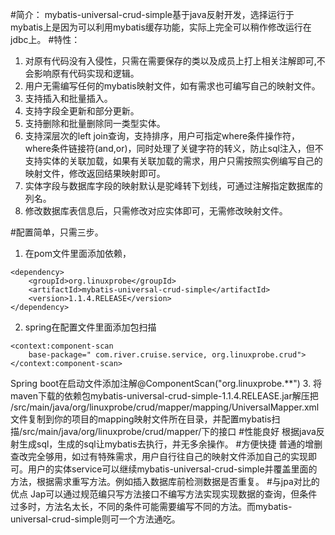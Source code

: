 #简介：
mybatis-universal-crud-simple基于java反射开发，选择运行于mybatis上是因为可以利用mybatis缓存功能，实际上完全可以稍作修改运行在jdbc上。
#特性：
1.	对原有代码没有入侵性，只需在需要保存的类以及成员上打上相关注解即可,不会影响原有代码实现和逻辑。
2.	用户无需编写任何的mybatis映射文件，如有需求也可编写自己的映射文件。
3.	支持插入和批量插入。
4.	支持字段全更新和部分更新。
5.	支持删除和批量删除同一类型实体。
6.	支持深层次的left join查询，支持排序，用户可指定where条件操作符，where条件链接符(and,or)，同时处理了关键字符的转义，防止sql注入，但不支持实体的关联加载，如果有关联加载的需求，用户只需按照实例编写自己的映射文件，修改返回结果映射即可。
7.	实体字段与数据库字段的映射默认是驼峰转下划线，可通过注解指定数据库的列名。
8.	修改数据库表信息后，只需修改对应实体即可，无需修改映射文件。

#配置简单，只需三步。
1.	在pom文件里面添加依赖，
```
<dependency>
	<groupId>org.linuxprobe</groupId>
	<artifactId>mybatis-universal-crud-simple</artifactId>
	<version>1.1.4.RELEASE</version>
</dependency>
```
2.	spring在配置文件里面添加包扫描
```
<context:component-scan
	base-package=" com.river.cruise.service, org.linuxprobe.crud">
</context:component-scan>
```
Spring boot在启动文件添加注解@ComponentScan("org.linuxprobe.**")
3.	将maven下载的依赖包mybatis-universal-crud-simple-1.1.4.RELEASE.jar解压把
/src/main/java/org/linuxprobe/crud/mapper/mapping/UniversalMapper.xml文件复制到你的项目的mapping映射文件所在目录，并配置mybatis扫描/src/main/java/org/linuxprobe/crud/mapper/下的接口
#性能良好
根据java反射生成sql，生成的sql让mybatis去执行，并无多余操作。
#方便快捷
普通的增删查改完全够用，如过有特殊需求，用户自行往自己的映射文件添加自己的实现即可。用户的实体service可以继续mybatis-universal-crud-simple并覆盖里面的方法，根据需求重写方法。例如插入数据库前检测数据是否重复。
#与jpa对比的优点
Jap可以通过规范编只写方法接口不编写方法实现实现数据的查询，但条件过多时，方法名太长，不同的条件可能需要编写不同的方法。而mybatis-universal-crud-simple则可一个方法通吃。
